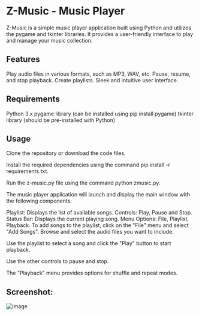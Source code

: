# Z-Music - Music Player
Z-Music is a simple music player application built using Python and utilizes the pygame and tkinter libraries. It provides a user-friendly interface to play and manage your music collection.

## Features
Play audio files in various formats, such as MP3, WAV, etc.
Pause, resume, and stop playback.
Create playlists.
Sleek and intuitive user interface.
## Requirements
Python 3.x
pygame library (can be installed using pip install pygame)
tkinter library (should be pre-installed with Python)
## Usage
Clone the repository or download the code files.

Install the required dependencies using the command pip install -r requirements.txt.

Run the z-music.py file using the command python zmusic.py.

The music player application will launch and display the main window with the following components:

  Playlist: Displays the list of available songs.
  Controls: Play, Pause and Stop.
  Status Bar: Displays the current playing song.
  Menu Options: File, Playlist, Playback.
  To add songs to the playlist, click on the "File" menu and select "Add Songs". Browse and select the audio files you want to include.

Use the playlist to select a song and click the "Play" button to start playback.

Use the other controls to pause and stop.

The "Playback" menu provides options for shuffle and repeat modes.

## Screenshot:


![image](https://github.com/Mohd-ZaidCode/Z-Music_player/assets/127447741/4c03c6ec-b9e1-4ac0-b959-fbe8f21f3f8e)


